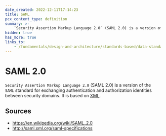 ```yaml
---
date_created: 2022-12-11T17:14:23
title: SAML
pcx_content_type: definition
summary: >-
    `Security Assertion Markup Language 2.0` (SAML 2.0) is a version of the `SAML` standard for exchanging authentication and authorization identities between security domains. It is based on [XML](/fundamentals/design-and-architecture/standards-based/data-standards/#xml).
hidden: true
has_more: true
links_to:
    - /fundamentals/design-and-architecture/standards-based/data-standards/xml
---
```


# SAML 2.0

`Security Assertion Markup Language 2.0` (SAML 2.0) is a version of the `SAML` standard for exchanging authentication and authorization identities between security domains. It is based on [XML](/fundamentals/design-and-architecture/standards-based/data-standards/xml).

## Sources

-   https://en.wikipedia.org/wiki/SAML_2.0
-   http://saml.xml.org/saml-specifications
